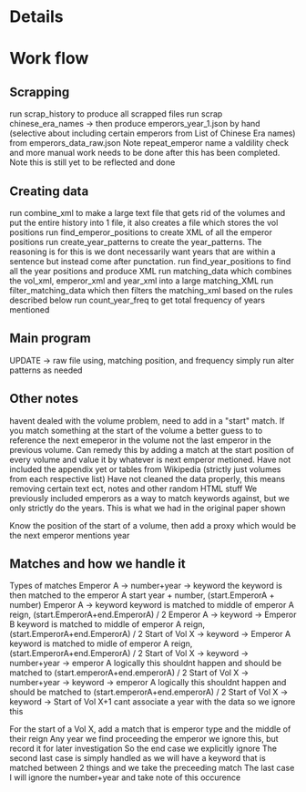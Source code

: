 # Details


# Work flow 
## Scrapping
run scrap_history to produce all scrapped files 
run scrap chinese_era_names -> then produce emperors_year_1.json by hand (selective about including certain emperors from List of Chinese Era names) from emperors_data_raw.json
Note repeat_emperor name a valdility check and more manual work needs to be done after this has been completed. Note this is still yet to be reflected and done
## Creating data
run combine_xml to make a large text file that gets rid of the volumes and put the entire history into 1 file, it also creates a file which stores the vol positions
run find_emperor_positions to create XML of all the emperor positions 
run create_year_patterns to create the year_patterns. The reasoning is for this is we dont necessarily want years that are within a sentence but instead come after punctation.
run find_year_positions to find all the year positions and produce XML
run matching_data which combines the vol_xml, emperor_xml and year_xml into a large matching_XML
run filter_matching_data which then filters the matching_xml based on the rules described below
run count_year_freq to get total frequency of years mentioned
## Main program 
UPDATE -> raw file using, matching position, and frequency
simply run alter patterns as needed

## Other notes
havent dealed with the volume problem, need to add in a "start" match. If you match something at the start of the volume a better guess to to reference the next emeperor in the volume not the last emperor in the previous volume. Can remedy this by adding a match at the start position of every volume and value it by whatever is next emperor metioned.
Have not included the appendix yet or tables from Wikipedia (strictly just volumes from each respective list)
Have not cleaned the data properly, this means removing certain text ect, notes and other random HTML stuff
We previously included emperors as a way to match keywords against, but we only strictly do the years. This is what we had in the original paper shown

Know the position of the start of a volume, then add a proxy which would be the next emperor mentions year 

## Matches and how we handle it
Types of matches
Emperor A -> number+year -> keyword
    the keyword is then matched to the emperor A start year + number, (start.EmperorA + number)
Emperor A -> keyword
    keyword is matched to middle of emperor A reign, (start.EmperorA+end.EmperorA) / 2
Emperor A -> keyword -> Emperor B
    keyword is matched to middle of emperor A reign, (start.EmperorA+end.EmperorA) / 2
Start of Vol X -> keyword -> Emperor A
    keyword is matched to midle of emperor A reign, (start.EmperorA+end.EmperorA) / 2
Start of Vol X -> keyword -> number+year -> emperor A
    logically this shouldnt happen and should be matched to (start.emperorA+end.emperorA) / 2
Start of Vol X -> number+year -> keyword -> emperor A 
    logically this shouldnt happen and should be matched to (start.emperorA+end.emperorA) / 2
Start of Vol X -> keyword -> Start of Vol X+1 
    cant associate a year with the data so we ignore this

For the start of a Vol X, add a match that is emperor type and the middle of their reign
Any year we find proceeding the emperor we ignore this, but record it for later investigation
So the end case we explicitly ignore
The second last case is simply handled as we will have a keyword that is matched between 2 things and we take the preceeding match
The last case I will ignore the number+year and take note of this occurence
